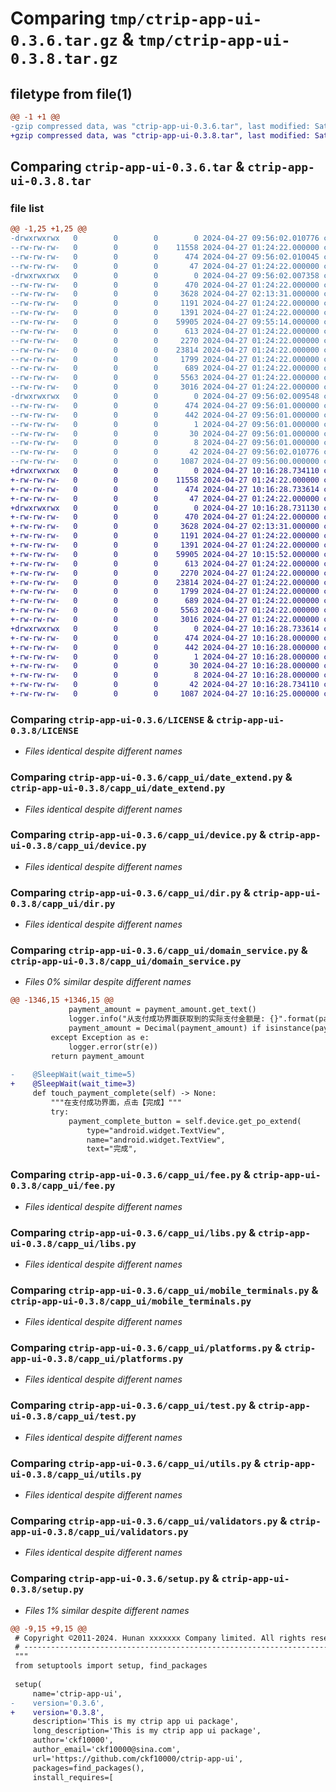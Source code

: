 # Comparing `tmp/ctrip-app-ui-0.3.6.tar.gz` & `tmp/ctrip-app-ui-0.3.8.tar.gz`

## filetype from file(1)

```diff
@@ -1 +1 @@
-gzip compressed data, was "ctrip-app-ui-0.3.6.tar", last modified: Sat Apr 27 09:56:02 2024, max compression
+gzip compressed data, was "ctrip-app-ui-0.3.8.tar", last modified: Sat Apr 27 10:16:28 2024, max compression
```

## Comparing `ctrip-app-ui-0.3.6.tar` & `ctrip-app-ui-0.3.8.tar`

### file list

```diff
@@ -1,25 +1,25 @@
-drwxrwxrwx   0        0        0        0 2024-04-27 09:56:02.010776 ctrip-app-ui-0.3.6/
--rw-rw-rw-   0        0        0    11558 2024-04-27 01:24:22.000000 ctrip-app-ui-0.3.6/LICENSE
--rw-rw-rw-   0        0        0      474 2024-04-27 09:56:02.010045 ctrip-app-ui-0.3.6/PKG-INFO
--rw-rw-rw-   0        0        0       47 2024-04-27 01:24:22.000000 ctrip-app-ui-0.3.6/README.md
-drwxrwxrwx   0        0        0        0 2024-04-27 09:56:02.007358 ctrip-app-ui-0.3.6/capp_ui/
--rw-rw-rw-   0        0        0      470 2024-04-27 01:24:22.000000 ctrip-app-ui-0.3.6/capp_ui/__init__.py
--rw-rw-rw-   0        0        0     3628 2024-04-27 02:13:31.000000 ctrip-app-ui-0.3.6/capp_ui/date_extend.py
--rw-rw-rw-   0        0        0     1191 2024-04-27 01:24:22.000000 ctrip-app-ui-0.3.6/capp_ui/device.py
--rw-rw-rw-   0        0        0     1391 2024-04-27 01:24:22.000000 ctrip-app-ui-0.3.6/capp_ui/dir.py
--rw-rw-rw-   0        0        0    59905 2024-04-27 09:55:14.000000 ctrip-app-ui-0.3.6/capp_ui/domain_service.py
--rw-rw-rw-   0        0        0      613 2024-04-27 01:24:22.000000 ctrip-app-ui-0.3.6/capp_ui/fee.py
--rw-rw-rw-   0        0        0     2270 2024-04-27 01:24:22.000000 ctrip-app-ui-0.3.6/capp_ui/libs.py
--rw-rw-rw-   0        0        0    23814 2024-04-27 01:24:22.000000 ctrip-app-ui-0.3.6/capp_ui/mobile_terminals.py
--rw-rw-rw-   0        0        0     1799 2024-04-27 01:24:22.000000 ctrip-app-ui-0.3.6/capp_ui/platforms.py
--rw-rw-rw-   0        0        0      689 2024-04-27 01:24:22.000000 ctrip-app-ui-0.3.6/capp_ui/test.py
--rw-rw-rw-   0        0        0     5563 2024-04-27 01:24:22.000000 ctrip-app-ui-0.3.6/capp_ui/utils.py
--rw-rw-rw-   0        0        0     3016 2024-04-27 01:24:22.000000 ctrip-app-ui-0.3.6/capp_ui/validators.py
-drwxrwxrwx   0        0        0        0 2024-04-27 09:56:02.009548 ctrip-app-ui-0.3.6/ctrip_app_ui.egg-info/
--rw-rw-rw-   0        0        0      474 2024-04-27 09:56:01.000000 ctrip-app-ui-0.3.6/ctrip_app_ui.egg-info/PKG-INFO
--rw-rw-rw-   0        0        0      442 2024-04-27 09:56:01.000000 ctrip-app-ui-0.3.6/ctrip_app_ui.egg-info/SOURCES.txt
--rw-rw-rw-   0        0        0        1 2024-04-27 09:56:01.000000 ctrip-app-ui-0.3.6/ctrip_app_ui.egg-info/dependency_links.txt
--rw-rw-rw-   0        0        0       30 2024-04-27 09:56:01.000000 ctrip-app-ui-0.3.6/ctrip_app_ui.egg-info/requires.txt
--rw-rw-rw-   0        0        0        8 2024-04-27 09:56:01.000000 ctrip-app-ui-0.3.6/ctrip_app_ui.egg-info/top_level.txt
--rw-rw-rw-   0        0        0       42 2024-04-27 09:56:02.010776 ctrip-app-ui-0.3.6/setup.cfg
--rw-rw-rw-   0        0        0     1087 2024-04-27 09:56:00.000000 ctrip-app-ui-0.3.6/setup.py
+drwxrwxrwx   0        0        0        0 2024-04-27 10:16:28.734110 ctrip-app-ui-0.3.8/
+-rw-rw-rw-   0        0        0    11558 2024-04-27 01:24:22.000000 ctrip-app-ui-0.3.8/LICENSE
+-rw-rw-rw-   0        0        0      474 2024-04-27 10:16:28.733614 ctrip-app-ui-0.3.8/PKG-INFO
+-rw-rw-rw-   0        0        0       47 2024-04-27 01:24:22.000000 ctrip-app-ui-0.3.8/README.md
+drwxrwxrwx   0        0        0        0 2024-04-27 10:16:28.731130 ctrip-app-ui-0.3.8/capp_ui/
+-rw-rw-rw-   0        0        0      470 2024-04-27 01:24:22.000000 ctrip-app-ui-0.3.8/capp_ui/__init__.py
+-rw-rw-rw-   0        0        0     3628 2024-04-27 02:13:31.000000 ctrip-app-ui-0.3.8/capp_ui/date_extend.py
+-rw-rw-rw-   0        0        0     1191 2024-04-27 01:24:22.000000 ctrip-app-ui-0.3.8/capp_ui/device.py
+-rw-rw-rw-   0        0        0     1391 2024-04-27 01:24:22.000000 ctrip-app-ui-0.3.8/capp_ui/dir.py
+-rw-rw-rw-   0        0        0    59905 2024-04-27 10:15:52.000000 ctrip-app-ui-0.3.8/capp_ui/domain_service.py
+-rw-rw-rw-   0        0        0      613 2024-04-27 01:24:22.000000 ctrip-app-ui-0.3.8/capp_ui/fee.py
+-rw-rw-rw-   0        0        0     2270 2024-04-27 01:24:22.000000 ctrip-app-ui-0.3.8/capp_ui/libs.py
+-rw-rw-rw-   0        0        0    23814 2024-04-27 01:24:22.000000 ctrip-app-ui-0.3.8/capp_ui/mobile_terminals.py
+-rw-rw-rw-   0        0        0     1799 2024-04-27 01:24:22.000000 ctrip-app-ui-0.3.8/capp_ui/platforms.py
+-rw-rw-rw-   0        0        0      689 2024-04-27 01:24:22.000000 ctrip-app-ui-0.3.8/capp_ui/test.py
+-rw-rw-rw-   0        0        0     5563 2024-04-27 01:24:22.000000 ctrip-app-ui-0.3.8/capp_ui/utils.py
+-rw-rw-rw-   0        0        0     3016 2024-04-27 01:24:22.000000 ctrip-app-ui-0.3.8/capp_ui/validators.py
+drwxrwxrwx   0        0        0        0 2024-04-27 10:16:28.733614 ctrip-app-ui-0.3.8/ctrip_app_ui.egg-info/
+-rw-rw-rw-   0        0        0      474 2024-04-27 10:16:28.000000 ctrip-app-ui-0.3.8/ctrip_app_ui.egg-info/PKG-INFO
+-rw-rw-rw-   0        0        0      442 2024-04-27 10:16:28.000000 ctrip-app-ui-0.3.8/ctrip_app_ui.egg-info/SOURCES.txt
+-rw-rw-rw-   0        0        0        1 2024-04-27 10:16:28.000000 ctrip-app-ui-0.3.8/ctrip_app_ui.egg-info/dependency_links.txt
+-rw-rw-rw-   0        0        0       30 2024-04-27 10:16:28.000000 ctrip-app-ui-0.3.8/ctrip_app_ui.egg-info/requires.txt
+-rw-rw-rw-   0        0        0        8 2024-04-27 10:16:28.000000 ctrip-app-ui-0.3.8/ctrip_app_ui.egg-info/top_level.txt
+-rw-rw-rw-   0        0        0       42 2024-04-27 10:16:28.734110 ctrip-app-ui-0.3.8/setup.cfg
+-rw-rw-rw-   0        0        0     1087 2024-04-27 10:16:25.000000 ctrip-app-ui-0.3.8/setup.py
```

### Comparing `ctrip-app-ui-0.3.6/LICENSE` & `ctrip-app-ui-0.3.8/LICENSE`

 * *Files identical despite different names*

### Comparing `ctrip-app-ui-0.3.6/capp_ui/date_extend.py` & `ctrip-app-ui-0.3.8/capp_ui/date_extend.py`

 * *Files identical despite different names*

### Comparing `ctrip-app-ui-0.3.6/capp_ui/device.py` & `ctrip-app-ui-0.3.8/capp_ui/device.py`

 * *Files identical despite different names*

### Comparing `ctrip-app-ui-0.3.6/capp_ui/dir.py` & `ctrip-app-ui-0.3.8/capp_ui/dir.py`

 * *Files identical despite different names*

### Comparing `ctrip-app-ui-0.3.6/capp_ui/domain_service.py` & `ctrip-app-ui-0.3.8/capp_ui/domain_service.py`

 * *Files 0% similar despite different names*

```diff
@@ -1346,15 +1346,15 @@
             payment_amount = payment_amount.get_text()
             logger.info("从支付成功界面获取到的实际支付金额是: {}".format(payment_amount))
             payment_amount = Decimal(payment_amount) if isinstance(payment_amount, str) else payment_amount
         except Exception as e:
             logger.error(str(e))
         return payment_amount
 
-    @SleepWait(wait_time=5)
+    @SleepWait(wait_time=3)
     def touch_payment_complete(self) -> None:
         """在支付成功界面，点击【完成】"""
         try:
             payment_complete_button = self.device.get_po_extend(
                 type="android.widget.TextView",
                 name="android.widget.TextView",
                 text="完成",
```

### Comparing `ctrip-app-ui-0.3.6/capp_ui/fee.py` & `ctrip-app-ui-0.3.8/capp_ui/fee.py`

 * *Files identical despite different names*

### Comparing `ctrip-app-ui-0.3.6/capp_ui/libs.py` & `ctrip-app-ui-0.3.8/capp_ui/libs.py`

 * *Files identical despite different names*

### Comparing `ctrip-app-ui-0.3.6/capp_ui/mobile_terminals.py` & `ctrip-app-ui-0.3.8/capp_ui/mobile_terminals.py`

 * *Files identical despite different names*

### Comparing `ctrip-app-ui-0.3.6/capp_ui/platforms.py` & `ctrip-app-ui-0.3.8/capp_ui/platforms.py`

 * *Files identical despite different names*

### Comparing `ctrip-app-ui-0.3.6/capp_ui/test.py` & `ctrip-app-ui-0.3.8/capp_ui/test.py`

 * *Files identical despite different names*

### Comparing `ctrip-app-ui-0.3.6/capp_ui/utils.py` & `ctrip-app-ui-0.3.8/capp_ui/utils.py`

 * *Files identical despite different names*

### Comparing `ctrip-app-ui-0.3.6/capp_ui/validators.py` & `ctrip-app-ui-0.3.8/capp_ui/validators.py`

 * *Files identical despite different names*

### Comparing `ctrip-app-ui-0.3.6/setup.py` & `ctrip-app-ui-0.3.8/setup.py`

 * *Files 1% similar despite different names*

```diff
@@ -9,15 +9,15 @@
 # Copyright ©2011-2024. Hunan xxxxxxx Company limited. All rights reserved.
 # ---------------------------------------------------------------------------------------------------------
 """
 from setuptools import setup, find_packages
 
 setup(
     name='ctrip-app-ui',
-    version='0.3.6',
+    version='0.3.8',
     description='This is my ctrip app ui package',
     long_description='This is my ctrip app ui package',
     author='ckf10000',
     author_email='ckf10000@sina.com',
     url='https://github.com/ckf10000/ctrip-app-ui',
     packages=find_packages(),
     install_requires=[
```

